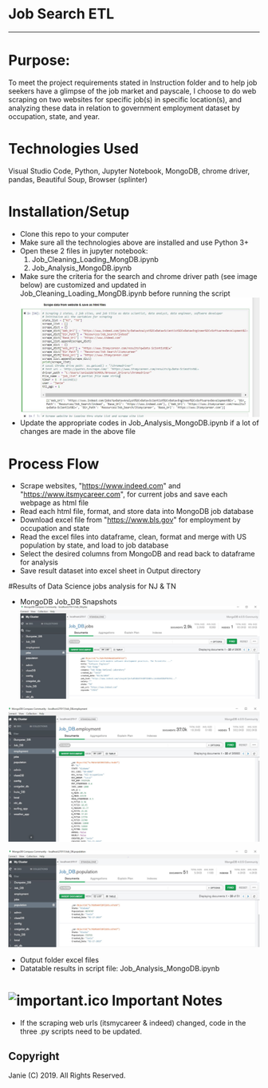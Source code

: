 # Job Search ETL                                                                 
-----
# Purpose:
To meet the project requirements stated in Instruction folder and to help job seekers have a glimpse of the job market and payscale, I choose to do web scraping on two websites for specific job(s) in specific location(s), and analyzing these data in relation to government employment dataset by occupation, state, and year. 
 
# Technologies Used
Visual Studio Code, Python, Jupyter Notebook, MongoDB, chrome driver, pandas, Beautiful Soup, Browser (splinter) 

# Installation/Setup
* Clone this repo to your computer
* Make sure all the technologies above are installed and use Python 3+ 
* Open these 2 files in jupyter notebook:
  1) Job_Cleaning_Loading_MongDB.ipynb
  2) Job_Analysis_MongoDB.ipynb
* Make sure the criteria for the search and chrome driver path (see image below) are customized and updated in Job_Cleaning_Loading_MongDB.ipynb before running the script
![Setup.JPG](Images/Setup.JPG)
* Update the appropriate codes in Job_Analysis_MongoDB.ipynb if a lot of changes are made in the above file

# Process Flow
* Scrape websites, "https://www.indeed.com" and "https://www.itsmycareer.com", for current jobs and save each webpage as html file
* Read each html file, format, and store data into MongoDB job database
* Download excel file from "https://www.bls.gov" for employment by occupation and state
* Read the excel files into dataframe, clean, format and merge with US population by state, and load to job database
* Select the desired columns from MongoDB and read back to dataframe for analysis
* Save result dataset into excel sheet in Output directory

#Results of Data Science jobs analysis for NJ & TN  
* MongoDB Job_DB Snapshots
![Jobs.JPG](Images/Jobs.JPG)

![Employment.JPG](Images/Employment.JPG)

![Population.JPG](Images/Population.JPG)

* Output folder excel files
* Datatable results in script file: Job_Analysis_MongoDB.ipynb

# ![important.ico](Images/important.ico) Important Notes
* If the scraping web urls (itsmycareer & indeed) changed, code in the three .py scripts need to be updated.

## Copyright
Janie (C) 2019. All Rights Reserved.



